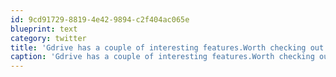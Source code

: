 ```yaml
---
id: 9cd91729-8819-4e42-9894-c2f404ac065e
blueprint: text
category: twitter
title: 'Gdrive has a couple of interesting features.Worth checking out if your in the ecosystem'
caption: 'Gdrive has a couple of interesting features.Worth checking out if your in the ecosystem'
---
```

